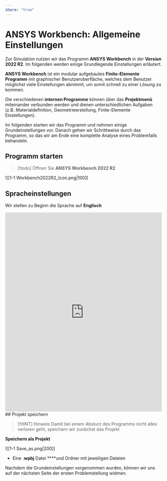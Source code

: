 ```yaml
---
share: "true"
---
```


# ANSYS Workbench: Allgemeine Einstellungen

Zur Simulation nutzen wir das Programm **ANSYS Workbench** in der **Version 2022 R2**. Im folgenden werden einige Grundlegende Einstellungen erläutert.

**ANSYS Workbench** ist ein modular aufgebautes **Finite-Elemente Programm** mit graphischer Benutzeroberfläche, welches dem Benutzer möglichst viele Einstellungen abnimmt, um somit schnell zu einer Lösung zu kommen.

Die verschiedenen **internen Programme** können über das **Projektmenü** miteinander verbunden werden und dienen unterschiedlichen Aufgaben (z.B. Materialdefinition, Geometrieerstellung, Finite-Elemente Einstellungen).

Im folgenden starten wir das Programm und nehmen einige Grundeinstellungen vor. Danach gehen wir Schrittweise durch das Programm, so das wir am Ende eine komplette Analyse eines Problemfalls behandeln.

## Programm starten

> [!todo] Öffnen Sie **ANSYS Workbench 2022 R2**

![[1-1 Workbench2022R2_Icon.png|100]]

## Spracheinstellungen

Wir stellen zu Beginn die Sprache auf **Englisch**

<iframe src="https://scribehow.com/embed/ANSYS_Workbench__Spracheinstellung_auf_Englisch__nwL0RyLASuSTKNB2EcQvdA" width="100%" height="640" allowfullscreen frameborder="0"></iframe>
## Projekt speichern


> [!HINT] Hinweis
> Damit bei einem Absturz des Programms nicht alles verloren geht, speichern wir zunächst das Projekt

**Speichern als Projekt**

![[1-1 Save_as.png|200]]

- Eine .**wpbj** Datei ****und Ordner mit jeweiligen Dateien

Nachdem die Grundeinstellungen vorgenommen wurden, können wir uns auf der nächsten Seite der ersten Problemstellung widmen.